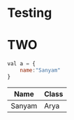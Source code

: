 # Testing

<!-- slide -->
# TWO

```js
val a = {
    name:"Sanyam"
}

```
| Name   | Class |
| ------ | ----- |
| Sanyam | Arya  |
